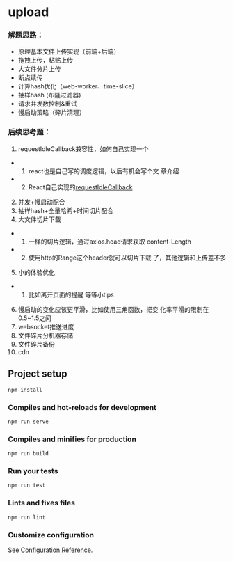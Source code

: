 # upload

### 解题思路：

- 原理基本文件上传实现（前端+后端）
- 拖拽上传，粘贴上传
- 大文件分片上传
- 断点续传
- 计算hash优化（web-worker、time-slice）
- 抽样hash (布隆过滤器)
- 请求并发数控制&重试
- 慢启动策略（碎片清理）

### 后续思考题：

1. requestIdleCallback兼容性，如何⾃⼰实现⼀个
  - 1. react也是⾃⼰写的调度逻辑，以后有机会写个⽂
  章介绍
  - 2. React⾃⼰实现的[requestIdleCallback](https://github.com/facebook/react/blob/master/packages/scheduler/src/forks/SchedulerHostConfig.default.js)
2. 并发+慢启动配合
3. 抽样hash+全量哈希+时间切⽚配合
4. ⼤⽂件切⽚下载
  * 1. ⼀样的切⽚逻辑，通过axios.head请求获取
  content-Length
  * 2. 使⽤http的Range这个header就可以切⽚下载
  了，其他逻辑和上传差不多
5. ⼩的体验优化
  * 1. ⽐如离开⻚⾯的提醒 等等⼩tips
6. 慢启动的变化应该更平滑，⽐如使⽤三⻆函数，把变
化率平滑的限制在0.5~1.5之间
7. websocket推送进度
8. ⽂件碎⽚分机器存储
9. ⽂件碎⽚备份
10. cdn


## Project setup
```
npm install
```

### Compiles and hot-reloads for development
```
npm run serve
```

### Compiles and minifies for production
```
npm run build
```

### Run your tests
```
npm run test
```

### Lints and fixes files
```
npm run lint
```

### Customize configuration
See [Configuration Reference](https://cli.vuejs.org/config/).
